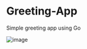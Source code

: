 # Greeting-App
Simple greeting app using Go

![image](https://github.com/MiguelAngelHorta/Greeting-App/assets/106134627/0107808f-c77d-4c37-bcae-720a1ed83ef3)

